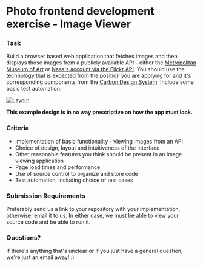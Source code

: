 # Photo frontend development exercise - Image Viewer

### Task
Build a browser based web application that fetches images and then displays those images from a publicly available API - either the [Metropolitan Museum of Art](https://metmuseum.github.io/) or [Nasa's account via the Flickr API](https://github.com/ibmfrontend/fedexercise/blob/master/API_DETAILS.md).  You should use the technology that is expected from the position you are applying for and it's corresponding components from the [Carbon Design System](https://www.carbondesignsystem.com/developing/frameworks/react/).  Include some basic test automation.

![Layout](assets/fedexercisewf.png)

**This example design is in no way prescriptive on how the app must look.**

### Criteria
 - Implementation of basic functionality - viewing images from an API
 - Choice of design, layout and intuitiveness of the interface
 - Other reasonable features you think should be present in an image viewing application
 - Page load times and performance
 - Use of source control to organize and store code
 - Test automation, including choice of test cases

### Submission Requirements
Preferably send us a link to your repository with your implementation, otherwise, email it to us.  In either case, we must be able to view your source code and be able to run it. 

### Questions?
If there's anything that's unclear or if you just have a general question, we're just an email away! :)
